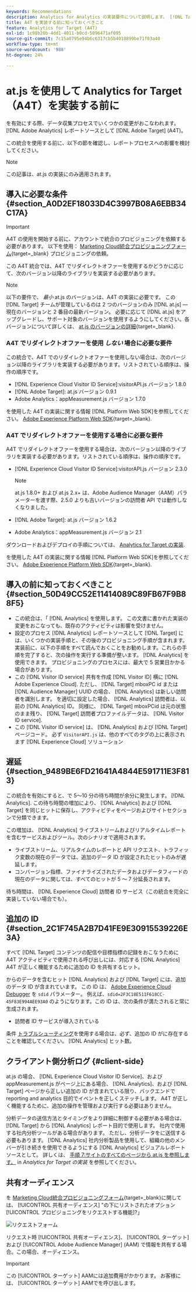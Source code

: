 ```yaml
---
keywords: Recommendations
description: Analytics for Analytics の実装要件について説明します。 [!DNL Target] (A4T) と、この統合を実装する前に考慮すべき事項について説明します。
title: A4T を実装する前に知っておくべきこと
feature: Analytics for Target (A4T)
exl-id: 1c98b20b-4dd1-4011-b0cd-5096471af095
source-git-commit: 7c15a0795e94b6c6317cb5b4018899be71f03a40
workflow-type: tm+mt
source-wordcount: '988'
ht-degree: 24%

---
```


# at.js を使用して Analytics for Target（A4T）を実装する前に

を有効にする際、データ収集プロセスでいくつかの変更がおこなわれます。 [!DNL Adobe Analytics] レポートソースとして [!DNL Adobe Target] (A4T)。

この統合を使用する前に、以下の節を確認し、レポートプロセスへの影響を検討してください。

>[!NOTE]
>
>この記事は、at.js の実装にのみ適用されます。

## 導入に必要な条件 {#section_A0D2EF18033D4C3997B08A6EBB34C17A}

>[!IMPORTANT]
>
>A4T の使用を開始する前に、アカウントで統合のプロビジョニングを依頼する必要があります。 以下を使用： [Marketing Cloud統合プロビジョニングフォーム](https://survey.adobe.com/jfe/form/SV_ekBHTLSoP5Zki2y){target=_blank} プロビジョニングの依頼。

この A4T 統合では、A4T でリダイレクトオファーを使用するかどうかに応じて、次のバージョン以降のライブラリを実装する必要があります。

>[!NOTE]
>
>以下の要件で、 *最小* at.js のバージョンは、A4T の実装に必要です。 この [!DNL Target] チームが管理しているのは 2 つのバージョンのみ [!DNL at.js] — 現在のバージョンと 2 番目の最新バージョン。 必要に応じて [!DNL at.js] をアップグレードし、サポート対象のバージョンを使用するようにしてください。各バージョンについて詳しくは、 [at.js のバージョンの詳細](https://experienceleague.corp.adobe.com/docs/target-dev/developer/client-side/at-js-implementation/target-atjs-versions.html){target=_blank}.

### A4T でリダイレクトオファーを使用 *しない* 場合に必要な要件

この統合で、A4T でのリダイレクトオファーを使用しない場合は、次のバージョン以降のライブラリを実装する必要があります。リストされている順序は、操作の順序です。

* [!DNL Experience Cloud Visitor ID Service]:visitorAPI.js バージョン 1.8.0
* [!DNL Adobe Target]: at.js バージョン 0.9.1
* Adobe Analytics：appMeasurement.js バージョン 1.7.0

を使用した A4T の実装に関する情報 [!DNL Platform Web SDK]を参照してください。 [Adobe Experience Platform Web SDK](https://experienceleague.corp.adobe.com/docs/target-dev/developer/client-side/aep-web-sdk.html){target=_blank}.

### A4T でリダイレクトオファーを使用する場合に必要な要件

A4T でリダイレクトオファーを使用する場合は、次のバージョン以降のライブラリを実装する必要があります。リストされている順序は、操作の順序です。

* [!DNL Experience Cloud Visitor ID Service]:visitorAPI.js バージョン 2.3.0

   >[!NOTE]
   >
   >at.js 1.8.0+ および at.js 2.x+ は、Adobe Audience Manager（AAM）パラメーターを渡す際、2.5.0 よりも古いバージョンの訪問者 API では動作しなくなりました。

* [!DNL Adobe Target]: at.js バージョン 1.6.2

* Adobe Analytics：appMeasurement.js バージョン 2.1

ダウンロードおよびデプロイの手順については、 [Analytics for Target の実装](/help/main/c-integrating-target-with-mac/a4t/a4timplementation.md).

を使用した A4T の実装に関する情報 [!DNL Platform Web SDK]を参照してください。 [Adobe Experience Platform Web SDK](https://experienceleague.corp.adobe.com/docs/target-dev/developer/client-side/aep-web-sdk.html){target=_blank}.

## 導入の前に知っておくべきこと {#section_50D49CC52E11414089C89FB67F9B88F5}

* この統合は、「 [!DNL Analytics] を使用します。 この文書に書かれた実装の変更をおこなっても、既存のアクティビティは影響を受けません。
* 設定のプロセス [!DNL Analytics] レポートソースとして [!DNL Target] には、いくつかの実装手順と、その後のプロビジョニング手順が含まれます。 実装前に、以下の手順をすべて読んでおくことをお勧めします。これらの手順を完了すると、次の操作を実行する準備が整います。 [!DNL Analytics] を使用できます。 プロビジョニングのプロセスには、最大で 5 営業日かかる場合があります。
* この [!DNL Visitor ID service] 共有を作成 [!DNL Visitor ID] 横に [!DNL Adobe Experience Cloud]. ただし、 [!DNL Target] mboxPC id または [!DNL Audience Manager] UUID の場合、 [!DNL Analytics] は新しい訪問者を識別します。 を適切に設定した場合、 [!DNL Analytics] 訪問者は、以前の [!DNL Analytics] ID。 同様に、 [!DNL Target] mboxPCid は元の状態のまま残り、 [!DNL Target] 訪問者プロファイルデータは、 [!DNL Visitor ID service].
* この [!DNL Visitor ID service] は、 [!DNL Analytics] および [!DNL Target] ページコード。 必ず `VisitorAPI.js` は、他のすべてのタグの上に表示されます [!DNL Experience Cloud] ソリューション

## 遅延 {#section_9489BE6FD21641A4844E591711E3F813}

この統合を有効にすると、で 5～10 分の待ち時間が余分に発生します。 [!DNL Analytics]. この待ち時間の増加により、 [!DNL Analytics] および [!DNL Target] を同じヒットに保存し、アクティビティをページおよびサイトセクションで分類できます。

この増加は、 [!DNL Analytics] ライブストリームおよびリアルタイムレポートを含むサービスおよびツール。次のシナリオで適用されます。

* ライブストリーム、リアルタイムのレポートと API リクエスト、トラフィック変数の現在のデータでは、追加のデータ ID が設定されたヒットのみが遅延します。
* コンバージョン指標、ファイナライズされたデータおよびデータフィードの現在のデータに関しては、すべてのヒットが 5 ～ 7 分延長されます。

待ち時間は、 [!DNL Experience Cloud] 訪問者 ID サービス（この統合を完全に実装していない場合でも）。

## 追加の ID {#section_2C1F745A2B7D41FE9E30915539226E3A}

すべて [!DNL Target] コンテンツの配信や目標指標の記録をおこなうために A4T アクティビティで使用される呼び出しには、対応する [!DNL Analytics] A4T が正しく機能するために追加の ID を共有するヒット。

からのデータを含むヒット [!DNL Analytics] および [!DNL Target] には、追加のデータ ID が含まれています。 この ID は、 [Adobe Experience Cloud Debugger](https://experienceleague.adobe.com/docs/debugger/using/experience-cloud-debugger.html) を `sdid` パラメーター。 例えば、`sdid=2F3C18E511F618CC-45F83E994AEE93A0` のようになります。この ID は、次の条件が満たされると常に生成されます。

* 訪問者 ID サービスが導入されている

条件 [トラブルシューティング](/help/main/c-integrating-target-with-mac/a4t/c-a4t-troubleshooting/a4t-troubleshooting.md)を使用する場合は、必ず、追加の ID がに存在することを確認してください。 [!DNL Analytics] ヒット数。

## クライアント側分析ログ {#client-side}

at.js の場合、 [!DNL Experience Cloud Visitor ID Service]、および appMeasurement.js がページ上にある場合、 [!DNL Analytics]、および [!DNL Target] ページから正しい追加の ID が含まれている限り、バックエンドで reporting and analytics 目的でイベントを正しくステッチします。 A4T が正しく機能するために、追加の操作を管理および実行する必要はありません。

分析データの送信方法とタイミングをより詳細に制御する必要がある場合は、 [!DNL Target] から [!DNL Analytics] レポート目的で使用します。 社内で使用する社内分析ツールがある場合があります。 ただし、分析データをに送信する必要もあります。 [!DNL Analytics] 社内分析製品を使用して、組織の他のメンバーが引き続きを使用できるようにする [!DNL Analytics] ビジュアルレポートソースとして。 詳しくは、 [手順 7:サイトのすべてのページから at.js を参照します。](/help/main/c-integrating-target-with-mac/a4t/a4timplementation.md#step7) in *Analytics for Target の実装* を参照してください。

## 共有オーディエンス

を [Marketing Cloud統合プロビジョニングフォーム](https://survey.adobe.com/jfe/form/SV_ekBHTLSoP5Zki2y){target=_blank}に関しては、 [!UICONTROL 共有オーディエンス] &quot;の下にリストされたオプション[!UICONTROL プロビジョニングをリクエストする機能]?」

![リクエストフォーム](/help/main/c-integrating-target-with-mac/a4t/assets/request-form.png)

リクエスト時 [!UICONTROL 共有オーディエンス]、 [!UICONTROL ターゲット] および [!UICONTROL Adobe Audience Manager] (AAM) で情報を共有する場合。この場合、オーディエンス。

>[!IMPORTANT]
>
>この [!UICONTROL ターゲット] AAMには追加費用がかかります。 お客様には、 [!UICONTROL ターゲット] AAMでを呼び出します。
